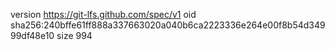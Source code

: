 version https://git-lfs.github.com/spec/v1
oid sha256:240bffe61ff888a337663020a040b6ca2223336e264e00f8b54d34999df48e10
size 994
